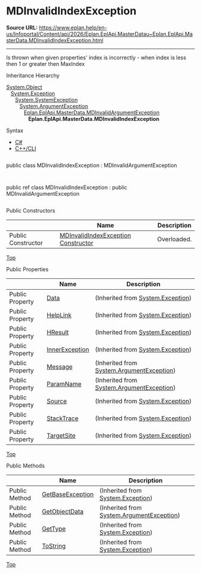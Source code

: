 # MDInvalidIndexException

**Source URL:** https://www.eplan.help/en-us/Infoportal/Content/api/2026/Eplan.EplApi.MasterDatau~Eplan.EplApi.MasterData.MDInvalidIndexException.html

---

Is thrown when given properties' index is incorrectly - when index is less then 1 or greater then MaxIndex

Inheritance Hierarchy

[System.Object](#)  
   [System.Exception](#)  
      [System.SystemException](#)  
         [System.ArgumentException](#)  
            [Eplan.EplApi.MasterData.MDInvalidArgumentException](Eplan.EplApi.MasterDatau~Eplan.EplApi.MasterData.MDInvalidArgumentException.html)  
               **Eplan.EplApi.MasterData.MDInvalidIndexException**

Syntax

- [C#](#i-syntax-CS)
- [C++/CLI](#i-syntax-CPP2005)

```
```
public class MDInvalidIndexException : MDInvalidArgumentException
```
```

```
```
public ref class MDInvalidIndexException : public MDInvalidArgumentException
```
```



Public Constructors

|  | Name | Description |
| --- | --- | --- |
| Public Constructor | [MDInvalidIndexException Constructor](Eplan.EplApi.MasterDatau~Eplan.EplApi.MasterData.MDInvalidIndexException~_ctor.html) | Overloaded. |

[Top](#top)



Public Properties

|  | Name | Description |
| --- | --- | --- |
| Public Property | [Data](#) | (Inherited from [System.Exception](#)) |
| Public Property | [HelpLink](#) | (Inherited from [System.Exception](#)) |
| Public Property | [HResult](#) | (Inherited from [System.Exception](#)) |
| Public Property | [InnerException](#) | (Inherited from [System.Exception](#)) |
| Public Property | [Message](#) | (Inherited from [System.ArgumentException](#)) |
| Public Property | [ParamName](#) | (Inherited from [System.ArgumentException](#)) |
| Public Property | [Source](#) | (Inherited from [System.Exception](#)) |
| Public Property | [StackTrace](#) | (Inherited from [System.Exception](#)) |
| Public Property | [TargetSite](#) | (Inherited from [System.Exception](#)) |

[Top](#top)

Public Methods

|  | Name | Description |
| --- | --- | --- |
| Public Method | [GetBaseException](#) | (Inherited from [System.Exception](#)) |
| Public Method | [GetObjectData](#) | (Inherited from [System.ArgumentException](#)) |
| Public Method | [GetType](#) | (Inherited from [System.Exception](#)) |
| Public Method | [ToString](#) | (Inherited from [System.Exception](#)) |

[Top](#top)
